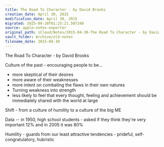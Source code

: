 ```yaml
---
title: The Road To Character - by David Brooks
creation_date: April 30, 2015
modification_date: April 30, 2015
migrated: 2025-09-20T01:25:21.507340
source: apple-notes-exporter
original_path: iCloud/Notes/2015-04-30-The Road To Character - by David Brooks-2.md
vault_folder: Archive/old-notes
filename_date: 2015-04-30
---
```



The Road To Character - by David Brooks

Culture of the past - encouraging people to be...
- more skeptical of their desires
- more aware of their weaknesses
- more intent on combating the flaws in their own natures
- Turning weakness into strength
- less likely to feel that every thought, feeling and achievement should be immediately shared with the world at large

Shift - from a culture of humility to a culture of the big ME 

Data -- in 1950, high school students - asked if they think they're very important 12% and in 2005 it was 80%

Humility - guards from our least attractive tendencies - prideful, self-congratulatory, hubristic

